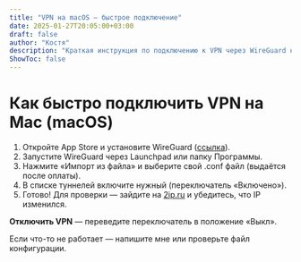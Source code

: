 ```yaml
---
title: "VPN на macOS — быстрое подключение"
date: 2025-01-27T20:05:00+03:00
draft: false
author: "Костя"
description: "Краткая инструкция по подключению к VPN через WireGuard на Mac."
ShowToc: false
---
```


# Как быстро подключить VPN на Mac (macOS)

1. Откройте App Store и установите WireGuard ([ссылка](https://itunes.apple.com/us/app/wireguard/id1451685025?ls=1&mt=12)).
2. Запустите WireGuard через Launchpad или папку Программы.
3. Нажмите «Импорт из файла» и выберите свой .conf файл (выдаётся после оплаты).
4. В списке туннелей включите нужный (переключатель «Включено»).
5. Готово! Для проверки — зайдите на [2ip.ru](https://2ip.ru/) и убедитесь, что IP изменился.

**Отключить VPN** — переведите переключатель в положение «Выкл».

Если что-то не работает — напишите мне или проверьте файл конфигурации.